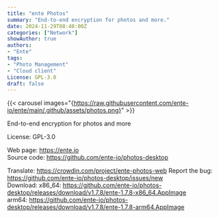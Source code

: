 ```yaml
---
title: "ente Photos"
summary: "End-to-end encryption for photos and more."
date: 2024-11-29T08:40:00Z
categories: ["Network"]
showAuthor: true
authors:
- "Ente"
tags: 
- "Photo Management"
- "Cloud client"
License: GPL-3.0
draft: false
---
```


{{< carousel images="{https://raw.githubusercontent.com/ente-io/ente/main/.github/assets/photos.png}" >}}

End-to-end encryption for photos and more

License: GPL-3.0

Web page: <https://ente.io>  
Source code: <https://github.com/ente-io/photos-desktop>

Translate: <https://crowdin.com/project/ente-photos-web>
Report the bug: <https://github.com/ente-io/photos-desktop/issues/new>  
Download:   x86_64: <https://github.com/ente-io/photos-desktop/releases/download/v1.7.8/ente-1.7.8-x86_64.AppImage>  
            arm64: <https://github.com/ente-io/photos-desktop/releases/download/v1.7.8/ente-1.7.8-arm64.AppImage>
